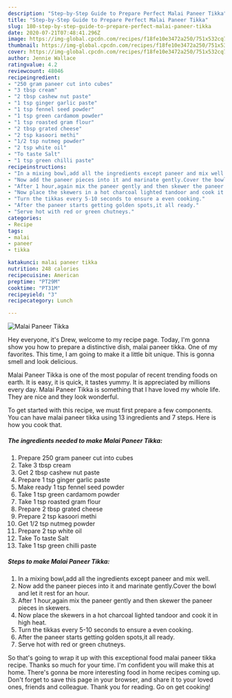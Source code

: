 ```yaml
---
description: "Step-by-Step Guide to Prepare Perfect Malai Paneer Tikka"
title: "Step-by-Step Guide to Prepare Perfect Malai Paneer Tikka"
slug: 180-step-by-step-guide-to-prepare-perfect-malai-paneer-tikka
date: 2020-07-21T07:48:41.296Z
image: https://img-global.cpcdn.com/recipes/f18fe10e3472a250/751x532cq70/malai-paneer-tikka-recipe-main-photo.jpg
thumbnail: https://img-global.cpcdn.com/recipes/f18fe10e3472a250/751x532cq70/malai-paneer-tikka-recipe-main-photo.jpg
cover: https://img-global.cpcdn.com/recipes/f18fe10e3472a250/751x532cq70/malai-paneer-tikka-recipe-main-photo.jpg
author: Jennie Wallace
ratingvalue: 4.2
reviewcount: 48046
recipeingredient:
- "250 gram paneer cut into cubes"
- "3 tbsp cream"
- "2 tbsp cashew nut paste"
- "1 tsp ginger garlic paste"
- "1 tsp fennel seed powder"
- "1 tsp green cardamom powder"
- "1 tsp roasted gram flour"
- "2 tbsp grated cheese"
- "2 tsp kasoori methi"
- "1/2 tsp nutmeg powder"
- "2 tsp white oil"
- "To taste Salt"
- "1 tsp green chilli paste"
recipeinstructions:
- "In a mixing bowl,add all the ingredients except paneer and mix well."
- "Now add the paneer pieces into it and marinate gently.Cover the bowl and let it rest for an hour."
- "After 1 hour,again mix the paneer gently and then skewer the paneer pieces in skewers."
- "Now place the skewers in a hot charcoal lighted tandoor and cook it in high heat."
- "Turn the tikkas every 5-10 seconds to ensure a even cooking."
- "After the paneer starts getting golden spots,it all ready."
- "Serve hot with red or green chutneys."
categories:
- Recipe
tags:
- malai
- paneer
- tikka

katakunci: malai paneer tikka 
nutrition: 248 calories
recipecuisine: American
preptime: "PT29M"
cooktime: "PT31M"
recipeyield: "3"
recipecategory: Lunch

---
```



![Malai Paneer Tikka](https://img-global.cpcdn.com/recipes/f18fe10e3472a250/751x532cq70/malai-paneer-tikka-recipe-main-photo.jpg)

Hey everyone, it's Drew, welcome to my recipe page. Today, I'm gonna show you how to prepare a distinctive dish, malai paneer tikka. One of my favorites. This time, I am going to make it a little bit unique. This is gonna smell and look delicious.



Malai Paneer Tikka is one of the most popular of recent trending foods on earth. It is easy, it is quick, it tastes yummy. It is appreciated by millions every day. Malai Paneer Tikka is something that I have loved my whole life. They are nice and they look wonderful.


To get started with this recipe, we must first prepare a few components. You can have malai paneer tikka using 13 ingredients and 7 steps. Here is how you cook that.

<!--inarticleads1-->

##### The ingredients needed to make Malai Paneer Tikka:

1. Prepare 250 gram paneer cut into cubes
1. Take 3 tbsp cream
1. Get 2 tbsp cashew nut paste
1. Prepare 1 tsp ginger garlic paste
1. Make ready 1 tsp fennel seed powder
1. Take 1 tsp green cardamom powder
1. Take 1 tsp roasted gram flour
1. Prepare 2 tbsp grated cheese
1. Prepare 2 tsp kasoori methi
1. Get 1/2 tsp nutmeg powder
1. Prepare 2 tsp white oil
1. Take To taste Salt
1. Take 1 tsp green chilli paste




<!--inarticleads2-->

##### Steps to make Malai Paneer Tikka:

1. In a mixing bowl,add all the ingredients except paneer and mix well.
1. Now add the paneer pieces into it and marinate gently.Cover the bowl and let it rest for an hour.
1. After 1 hour,again mix the paneer gently and then skewer the paneer pieces in skewers.
1. Now place the skewers in a hot charcoal lighted tandoor and cook it in high heat.
1. Turn the tikkas every 5-10 seconds to ensure a even cooking.
1. After the paneer starts getting golden spots,it all ready.
1. Serve hot with red or green chutneys.




So that's going to wrap it up with this exceptional food malai paneer tikka recipe. Thanks so much for your time. I'm confident you will make this at home. There's gonna be more interesting food in home recipes coming up. Don't forget to save this page in your browser, and share it to your loved ones, friends and colleague. Thank you for reading. Go on get cooking!
